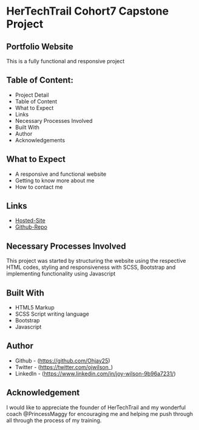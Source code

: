  #  HerTechTrail Cohort7 Capstone Project
  
  ## **Portfolio Website** 

  This is a fully functional and responsive project

  ## Table of Content:

  * Project Detail
  * Table of Content
  * What to Expect
  * Links
  * Necessary Processes Involved
  * Built With
  * Author
  * Acknowledgements

  ## What to Expect

  * A responsive and functional website
  * Getting to know more about me 
  * How to contact me

  ## Links

  * [Hosted-Site](https://fastidious-gnome-337b33.netlify.app)
  * [Github-Repo](https://github.com/Ohjay25/hertechtrail_cohort7_project)

  ## Necessary Processes Involved
  This project was started by structuring the website using the respective HTML codes, styling and responsiveness with SCSS, Bootstrap and implementing functionality using Javascript

  ## Built With

  * HTML5 Markup
  * SCSS Script writing language
  * Bootstrap
  * Javascript

## Author

* Github - (https://github.com/Ohjay25)
* Twitter - (https://twitter.com/ojwilson_)
* LinkedIn - (https://www.linkedin.com/in/joy-wilson-9b96a7231/)

## Acknowledgement

I would like to appreciate the founder of HerTechTrail and my wonderful coach @PrincessMaggy for encouraging me and helping me push through all through the process of my training.

